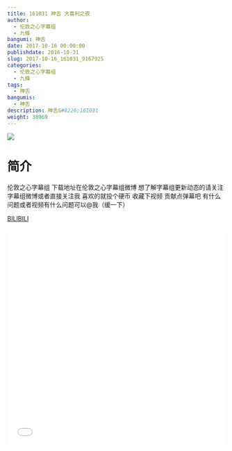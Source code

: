 ```yaml
---
title: 161031 神舌 大喜利之夜
author: 
  - 伦敦之心字幕组
  - 九條
bangumi: 神舌
date: 2017-10-16 00:00:00
publishdate: 2016-10-31
slug: 2017-10-16_161031_9167925
categories: 
  - 伦敦之心字幕组
  - 九條
tags: 
  - 神舌
bangumis: 
  - 神舌
description: 神舌&#8226;161031
weight: 38969
---
```


![](https://i.imgur.com/YMKgOgT.jpg)

# 简介  
伦敦之心字幕组 下载地址在伦敦之心字幕组微博 想了解字幕组更新动态的请关注字幕组微博或者直接关注我 喜欢的就投个硬币 收藏下视频 贡献点弹幕吧 有什么问题或者视频有什么问题可以@我（缓一下）

  [BILIBILI](https://www.bilibili.com/video/av9167925/)


<div class="vcontainer">  <iframe class='video' src="//www.bilibili.com/html/html5player.html?cid=15161283&aid=9167925" width="100%" height="500" frameborder="0" allowfullscreen="allowfullscreen"></iframe></div>
